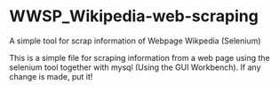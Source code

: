 # WWSP_Wikipedia-web-scraping
A simple tool for scrap information of Webpage Wikpedia (Selenium)

This is a simple file for scraping information from a web page using the selenium tool together with mysql (Using the GUI Workbench).
If any change is made, put it!
